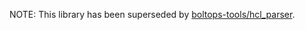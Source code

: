 NOTE: This library has been superseded by [boltops-tools/hcl_parser](https://github.com/boltops-tools/hcl_parser).